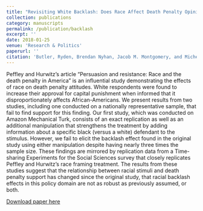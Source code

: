 ```yaml
---
title: "Revisiting White Backlash: Does Race Affect Death Penalty Opinion?"
collection: publications
category: manuscripts
permalink: /publication/backlash
excerpt: ''
date: 2018-01-25
venue: 'Research & Politics'
paperurl: ''
citation: 'Butler, Ryden, Brendan Nyhan, Jacob M. Montgomery, and Michelle Torres. 2018. “Revisiting White Backlash: Does Race Affect Death Penalty Opinion?” Research & Politics 5(1).'
---
```

Peffley and Hurwitz’s article “Persuasion and resistance: Race and the death penalty in America” is an influential study demonstrating the effects of race on death penalty attitudes. White respondents were found to increase their approval for capital punishment when informed that it disproportionately affects African-Americans. We present results from two studies, including one conducted on a nationally representative sample, that fail to find support for this finding. Our first study, which was conducted on Amazon Mechanical Turk, consists of an exact replication as well as an additional manipulation that strengthens the treatment by adding information about a specific black (versus a white) defendant to the stimulus. However, we fail to elicit the backlash effect found in the original study using either manipulation despite having nearly three times the sample size. These findings are mirrored by replication data from a Time-sharing Experiments for the Social Sciences survey that closely replicates Peffley and Hurwitz’s race framing treatment. The results from these studies suggest that the relationship between racial stimuli and death penalty support has changed since the original study, that racial backlash effects in this policy domain are not as robust as previously assumed, or both.

[Download paper here](http://rydenbutler.github.io/files/backlash.pdf)